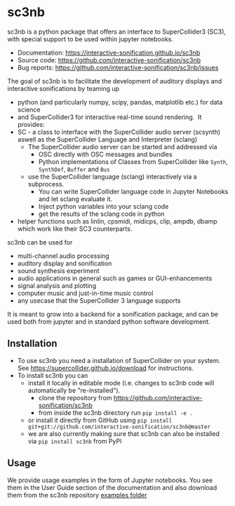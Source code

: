 # sc3nb

sc3nb is a python package that offers an interface to SuperCollider3 (SC3), with special support to be used within jupyter notebooks.

* Documentation: https://interactive-sonification.github.io/sc3nb
* Source code: https://github.com/interactive-sonification/sc3nb
* Bug reports: https://github.com/interactive-sonification/sc3nb/issues


The goal of sc3nb is to facilitate the development of auditory displays and interactive sonifications by teaming up
* python (and particularly numpy, scipy, pandas, matplotlib etc.) for data science
* and SuperCollider3 for interactive real-time sound rendering.
​
It provides:
* SC - a class to interface with the SuperCollider audio server (scsynth) aswell as the SuperCollider Language and Interpreter (sclang)
    * The SuperCollider audio server can be started and addressed via
        * OSC directly with OSC messages and bundles
        * Python implementations of Classes from SuperCollider like `Synth`, `SynthDef`, `Buffer` and `Bus`
    * use the SuperCollider language (sclang) interactively via a subprocess.
        * You can write SuperCollider language code in Jupyter Notebooks and let sclang evaluate it.
        * Inject python variables into your sclang code
        * get the results of the sclang code in python
* helper functions such as linlin, cpsmidi, midicps, clip, ampdb, dbamp which work like their SC3 counterparts.


sc3nb can be used for
* multi-channel audio processing
* auditory display and sonification
* sound synthesis experiment
* audio applications in general such as games or GUI-enhancements
* signal analysis and plotting
* computer music and just-in-time music control
* any usecase that the SuperCollider 3 language supports


It is meant to grow into a backend for a sonification package, and can be used both from jupyter and in standard python software development.

## Installation

- To use sc3nb you need a installation of SuperCollider on your system. See https://supercollider.github.io/download for instructions.
- To install sc3nb you can
  - install it locally in editable mode (i.e. changes to sc3nb code will automatically be "re-installed").
    - clone the repository from https://github.com/interactive-sonification/sc3nb
    - from inside the sc3nb directory run `pip install -e .`
  - or install it directly from GitHub using `pip install git+git://github.com/interactive-sonification/sc3nb@master`
  - we are also currently making sure that sc3nb can also be installed via `pip install sc3nb` from PyPI

## Usage

We provide usage examples in the form of Jupyter notebooks. You see them in the User Guide section of the documentation and also download them from the sc3nb repository [examples folder](https://github.com/interactive-sonification/sc3nb/tree/master/examples)
